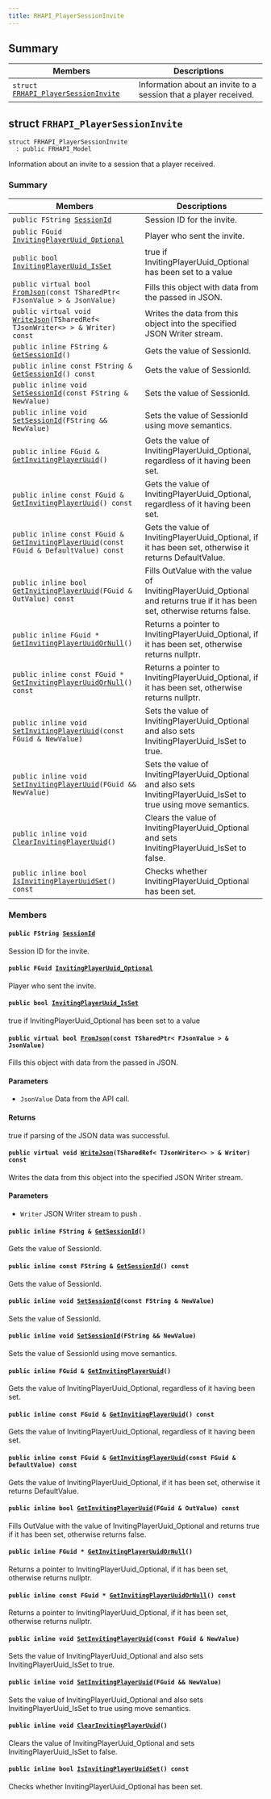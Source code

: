 ```yaml
---
title: RHAPI_PlayerSessionInvite
---
```


## Summary

 Members                        | Descriptions                                
--------------------------------|---------------------------------------------
`struct `[`FRHAPI_PlayerSessionInvite`](#structFRHAPI__PlayerSessionInvite) | Information about an invite to a session that a player received.

## struct `FRHAPI_PlayerSessionInvite` <a id="structFRHAPI__PlayerSessionInvite"></a>

```
struct FRHAPI_PlayerSessionInvite
  : public FRHAPI_Model
```

Information about an invite to a session that a player received.

### Summary

 Members                        | Descriptions                                
--------------------------------|---------------------------------------------
`public FString `[`SessionId`](#structFRHAPI__PlayerSessionInvite_1a5300727633e2fcef5067968f3027dc50) | Session ID for the invite.
`public FGuid `[`InvitingPlayerUuid_Optional`](#structFRHAPI__PlayerSessionInvite_1af2df5467426af28587216798cdbea9f5) | Player who sent the invite.
`public bool `[`InvitingPlayerUuid_IsSet`](#structFRHAPI__PlayerSessionInvite_1a8e042b370589e5e406711482986a5a53) | true if InvitingPlayerUuid_Optional has been set to a value
`public virtual bool `[`FromJson`](#structFRHAPI__PlayerSessionInvite_1a7b0b0d6aac6074a1c8fb9dacadb08443)`(const TSharedPtr< FJsonValue > & JsonValue)` | Fills this object with data from the passed in JSON.
`public virtual void `[`WriteJson`](#structFRHAPI__PlayerSessionInvite_1a2ca3e640e98da6b026e6d76deb7a5553)`(TSharedRef< TJsonWriter<> > & Writer) const` | Writes the data from this object into the specified JSON Writer stream.
`public inline FString & `[`GetSessionId`](#structFRHAPI__PlayerSessionInvite_1a1f3116cd6e8a4d6581d5231915091f6b)`()` | Gets the value of SessionId.
`public inline const FString & `[`GetSessionId`](#structFRHAPI__PlayerSessionInvite_1a74d160fdd5b1af1ffd04de1cdd287200)`() const` | Gets the value of SessionId.
`public inline void `[`SetSessionId`](#structFRHAPI__PlayerSessionInvite_1ae700cfcfd7698da99159f8bc38e5d12b)`(const FString & NewValue)` | Sets the value of SessionId.
`public inline void `[`SetSessionId`](#structFRHAPI__PlayerSessionInvite_1a0314e2c43e517feef84074ed343ccc07)`(FString && NewValue)` | Sets the value of SessionId using move semantics.
`public inline FGuid & `[`GetInvitingPlayerUuid`](#structFRHAPI__PlayerSessionInvite_1a75e9a9d820de7c7eb65f8f6a9cd5798f)`()` | Gets the value of InvitingPlayerUuid_Optional, regardless of it having been set.
`public inline const FGuid & `[`GetInvitingPlayerUuid`](#structFRHAPI__PlayerSessionInvite_1a507e3ae243eab217ac943b65fb5eff8f)`() const` | Gets the value of InvitingPlayerUuid_Optional, regardless of it having been set.
`public inline const FGuid & `[`GetInvitingPlayerUuid`](#structFRHAPI__PlayerSessionInvite_1abcce08256e80dc0ee6be30942518ef62)`(const FGuid & DefaultValue) const` | Gets the value of InvitingPlayerUuid_Optional, if it has been set, otherwise it returns DefaultValue.
`public inline bool `[`GetInvitingPlayerUuid`](#structFRHAPI__PlayerSessionInvite_1a23a1e66ba7ed697efe527ecd9f157a6b)`(FGuid & OutValue) const` | Fills OutValue with the value of InvitingPlayerUuid_Optional and returns true if it has been set, otherwise returns false.
`public inline FGuid * `[`GetInvitingPlayerUuidOrNull`](#structFRHAPI__PlayerSessionInvite_1a256a74009052d62ae6ce81ec2c9c6bd7)`()` | Returns a pointer to InvitingPlayerUuid_Optional, if it has been set, otherwise returns nullptr.
`public inline const FGuid * `[`GetInvitingPlayerUuidOrNull`](#structFRHAPI__PlayerSessionInvite_1a260f0ca861030d781a8acedcd66d2e7f)`() const` | Returns a pointer to InvitingPlayerUuid_Optional, if it has been set, otherwise returns nullptr.
`public inline void `[`SetInvitingPlayerUuid`](#structFRHAPI__PlayerSessionInvite_1abc19c4432bcc425a944b2ca956018cf2)`(const FGuid & NewValue)` | Sets the value of InvitingPlayerUuid_Optional and also sets InvitingPlayerUuid_IsSet to true.
`public inline void `[`SetInvitingPlayerUuid`](#structFRHAPI__PlayerSessionInvite_1aa85bf89be8f6ea2c3a9d14d42087489e)`(FGuid && NewValue)` | Sets the value of InvitingPlayerUuid_Optional and also sets InvitingPlayerUuid_IsSet to true using move semantics.
`public inline void `[`ClearInvitingPlayerUuid`](#structFRHAPI__PlayerSessionInvite_1adb861db179ca0fe3fe9359a2f95aa1b8)`()` | Clears the value of InvitingPlayerUuid_Optional and sets InvitingPlayerUuid_IsSet to false.
`public inline bool `[`IsInvitingPlayerUuidSet`](#structFRHAPI__PlayerSessionInvite_1a9e36f67ac0452e0884ad2309148942dd)`() const` | Checks whether InvitingPlayerUuid_Optional has been set.

### Members

#### `public FString `[`SessionId`](#structFRHAPI__PlayerSessionInvite_1a5300727633e2fcef5067968f3027dc50) <a id="structFRHAPI__PlayerSessionInvite_1a5300727633e2fcef5067968f3027dc50"></a>

Session ID for the invite.

#### `public FGuid `[`InvitingPlayerUuid_Optional`](#structFRHAPI__PlayerSessionInvite_1af2df5467426af28587216798cdbea9f5) <a id="structFRHAPI__PlayerSessionInvite_1af2df5467426af28587216798cdbea9f5"></a>

Player who sent the invite.

#### `public bool `[`InvitingPlayerUuid_IsSet`](#structFRHAPI__PlayerSessionInvite_1a8e042b370589e5e406711482986a5a53) <a id="structFRHAPI__PlayerSessionInvite_1a8e042b370589e5e406711482986a5a53"></a>

true if InvitingPlayerUuid_Optional has been set to a value

#### `public virtual bool `[`FromJson`](#structFRHAPI__PlayerSessionInvite_1a7b0b0d6aac6074a1c8fb9dacadb08443)`(const TSharedPtr< FJsonValue > & JsonValue)` <a id="structFRHAPI__PlayerSessionInvite_1a7b0b0d6aac6074a1c8fb9dacadb08443"></a>

Fills this object with data from the passed in JSON.

#### Parameters
* `JsonValue` Data from the API call.

#### Returns
true if parsing of the JSON data was successful.

#### `public virtual void `[`WriteJson`](#structFRHAPI__PlayerSessionInvite_1a2ca3e640e98da6b026e6d76deb7a5553)`(TSharedRef< TJsonWriter<> > & Writer) const` <a id="structFRHAPI__PlayerSessionInvite_1a2ca3e640e98da6b026e6d76deb7a5553"></a>

Writes the data from this object into the specified JSON Writer stream.

#### Parameters
* `Writer` JSON Writer stream to push .

#### `public inline FString & `[`GetSessionId`](#structFRHAPI__PlayerSessionInvite_1a1f3116cd6e8a4d6581d5231915091f6b)`()` <a id="structFRHAPI__PlayerSessionInvite_1a1f3116cd6e8a4d6581d5231915091f6b"></a>

Gets the value of SessionId.

#### `public inline const FString & `[`GetSessionId`](#structFRHAPI__PlayerSessionInvite_1a74d160fdd5b1af1ffd04de1cdd287200)`() const` <a id="structFRHAPI__PlayerSessionInvite_1a74d160fdd5b1af1ffd04de1cdd287200"></a>

Gets the value of SessionId.

#### `public inline void `[`SetSessionId`](#structFRHAPI__PlayerSessionInvite_1ae700cfcfd7698da99159f8bc38e5d12b)`(const FString & NewValue)` <a id="structFRHAPI__PlayerSessionInvite_1ae700cfcfd7698da99159f8bc38e5d12b"></a>

Sets the value of SessionId.

#### `public inline void `[`SetSessionId`](#structFRHAPI__PlayerSessionInvite_1a0314e2c43e517feef84074ed343ccc07)`(FString && NewValue)` <a id="structFRHAPI__PlayerSessionInvite_1a0314e2c43e517feef84074ed343ccc07"></a>

Sets the value of SessionId using move semantics.

#### `public inline FGuid & `[`GetInvitingPlayerUuid`](#structFRHAPI__PlayerSessionInvite_1a75e9a9d820de7c7eb65f8f6a9cd5798f)`()` <a id="structFRHAPI__PlayerSessionInvite_1a75e9a9d820de7c7eb65f8f6a9cd5798f"></a>

Gets the value of InvitingPlayerUuid_Optional, regardless of it having been set.

#### `public inline const FGuid & `[`GetInvitingPlayerUuid`](#structFRHAPI__PlayerSessionInvite_1a507e3ae243eab217ac943b65fb5eff8f)`() const` <a id="structFRHAPI__PlayerSessionInvite_1a507e3ae243eab217ac943b65fb5eff8f"></a>

Gets the value of InvitingPlayerUuid_Optional, regardless of it having been set.

#### `public inline const FGuid & `[`GetInvitingPlayerUuid`](#structFRHAPI__PlayerSessionInvite_1abcce08256e80dc0ee6be30942518ef62)`(const FGuid & DefaultValue) const` <a id="structFRHAPI__PlayerSessionInvite_1abcce08256e80dc0ee6be30942518ef62"></a>

Gets the value of InvitingPlayerUuid_Optional, if it has been set, otherwise it returns DefaultValue.

#### `public inline bool `[`GetInvitingPlayerUuid`](#structFRHAPI__PlayerSessionInvite_1a23a1e66ba7ed697efe527ecd9f157a6b)`(FGuid & OutValue) const` <a id="structFRHAPI__PlayerSessionInvite_1a23a1e66ba7ed697efe527ecd9f157a6b"></a>

Fills OutValue with the value of InvitingPlayerUuid_Optional and returns true if it has been set, otherwise returns false.

#### `public inline FGuid * `[`GetInvitingPlayerUuidOrNull`](#structFRHAPI__PlayerSessionInvite_1a256a74009052d62ae6ce81ec2c9c6bd7)`()` <a id="structFRHAPI__PlayerSessionInvite_1a256a74009052d62ae6ce81ec2c9c6bd7"></a>

Returns a pointer to InvitingPlayerUuid_Optional, if it has been set, otherwise returns nullptr.

#### `public inline const FGuid * `[`GetInvitingPlayerUuidOrNull`](#structFRHAPI__PlayerSessionInvite_1a260f0ca861030d781a8acedcd66d2e7f)`() const` <a id="structFRHAPI__PlayerSessionInvite_1a260f0ca861030d781a8acedcd66d2e7f"></a>

Returns a pointer to InvitingPlayerUuid_Optional, if it has been set, otherwise returns nullptr.

#### `public inline void `[`SetInvitingPlayerUuid`](#structFRHAPI__PlayerSessionInvite_1abc19c4432bcc425a944b2ca956018cf2)`(const FGuid & NewValue)` <a id="structFRHAPI__PlayerSessionInvite_1abc19c4432bcc425a944b2ca956018cf2"></a>

Sets the value of InvitingPlayerUuid_Optional and also sets InvitingPlayerUuid_IsSet to true.

#### `public inline void `[`SetInvitingPlayerUuid`](#structFRHAPI__PlayerSessionInvite_1aa85bf89be8f6ea2c3a9d14d42087489e)`(FGuid && NewValue)` <a id="structFRHAPI__PlayerSessionInvite_1aa85bf89be8f6ea2c3a9d14d42087489e"></a>

Sets the value of InvitingPlayerUuid_Optional and also sets InvitingPlayerUuid_IsSet to true using move semantics.

#### `public inline void `[`ClearInvitingPlayerUuid`](#structFRHAPI__PlayerSessionInvite_1adb861db179ca0fe3fe9359a2f95aa1b8)`()` <a id="structFRHAPI__PlayerSessionInvite_1adb861db179ca0fe3fe9359a2f95aa1b8"></a>

Clears the value of InvitingPlayerUuid_Optional and sets InvitingPlayerUuid_IsSet to false.

#### `public inline bool `[`IsInvitingPlayerUuidSet`](#structFRHAPI__PlayerSessionInvite_1a9e36f67ac0452e0884ad2309148942dd)`() const` <a id="structFRHAPI__PlayerSessionInvite_1a9e36f67ac0452e0884ad2309148942dd"></a>

Checks whether InvitingPlayerUuid_Optional has been set.


